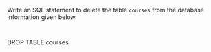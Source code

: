 Write an SQL statement to delete the table `courses` from the database information given below.



<Editor lang="sql" dbName="students3-v5.db" focusTableAfterRun="students" type="exercise">
<code>

</code>

<solution>
DROP TABLE courses
</solution>
</Editor>